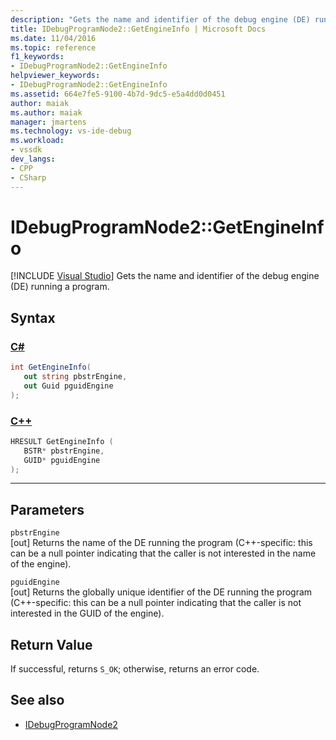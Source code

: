 ```yaml
---
description: "Gets the name and identifier of the debug engine (DE) running a program."
title: IDebugProgramNode2::GetEngineInfo | Microsoft Docs
ms.date: 11/04/2016
ms.topic: reference
f1_keywords:
- IDebugProgramNode2::GetEngineInfo
helpviewer_keywords:
- IDebugProgramNode2::GetEngineInfo
ms.assetid: 664e7fe5-9100-4b7d-9dc5-e5a4dd0d0451
author: maiak
ms.author: maiak
manager: jmartens
ms.technology: vs-ide-debug
ms.workload:
- vssdk
dev_langs:
- CPP
- CSharp
---
```

# IDebugProgramNode2::GetEngineInfo

 [!INCLUDE [Visual Studio](~/includes/applies-to-version/vs-windows-only.md)]
Gets the name and identifier of the debug engine (DE) running a program.

## Syntax

### [C#](#tab/csharp)
```csharp
int GetEngineInfo(
   out string pbstrEngine,
   out Guid pguidEngine
);
```
### [C++](#tab/cpp)
```cpp
HRESULT GetEngineInfo ( 
   BSTR* pbstrEngine,
   GUID* pguidEngine
);
```
---

## Parameters
`pbstrEngine`\
[out] Returns the name of the DE running the program (C++-specific: this can be a null pointer indicating that the caller is not interested in the name of the engine).

`pguidEngine`\
[out] Returns the globally unique identifier of the DE running the program (C++-specific: this can be a null pointer indicating that the caller is not interested in the GUID of the engine).

## Return Value
 If successful, returns `S_OK`; otherwise, returns an error code.

## See also
- [IDebugProgramNode2](../../../extensibility/debugger/reference/idebugprogramnode2.md)
